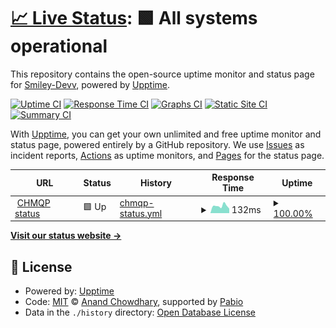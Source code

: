 # [📈 Live Status](https://dchmqp.pages.dev/): <!--live status--> **🟩 All systems operational**

This repository contains the open-source uptime monitor and status page for [Smiley-Devv](https://chmqpmods.iceiy.com/?i=1), powered by [Upptime](https://github.com/upptime/upptime).

[![Uptime CI](https://github.com/Smiley-Devv/UPTIMER/workflows/Uptime%20CI/badge.svg)](https://github.com/Smiley-Devv/UPTIMER/actions?query=workflow%3A%22Uptime+CI%22)
[![Response Time CI](https://github.com/Smiley-Devv/UPTIMER/workflows/Response%20Time%20CI/badge.svg)](https://github.com/Smiley-Devv/UPTIMER/actions?query=workflow%3A%22Response+Time+CI%22)
[![Graphs CI](https://github.com/Smiley-Devv/UPTIMER/workflows/Graphs%20CI/badge.svg)](https://github.com/Smiley-Devv/UPTIMER/actions?query=workflow%3A%22Graphs+CI%22)
[![Static Site CI](https://github.com/Smiley-Devv/UPTIMER/workflows/Static%20Site%20CI/badge.svg)](https://github.com/Smiley-Devv/UPTIMER/actions?query=workflow%3A%22Static+Site+CI%22)
[![Summary CI](https://github.com/Smiley-Devv/UPTIMER/workflows/Summary%20CI/badge.svg)](https://github.com/Smiley-Devv/UPTIMER/actions?query=workflow%3A%22Summary+CI%22)

With [Upptime](https://upptime.js.org), you can get your own unlimited and free uptime monitor and status page, powered entirely by a GitHub repository. We use [Issues](https://github.com/Smiley-Devv/UPTIMER/issues) as incident reports, [Actions](https://github.com/Smiley-Devv/UPTIMER/actions) as uptime monitors, and [Pages](https://dchmqp.pages.dev/) for the status page.

<!--start: status pages-->
<!-- This summary is generated by Upptime (https://github.com/upptime/upptime) -->
<!-- Do not edit this manually, your changes will be overwritten -->
<!-- prettier-ignore -->
| URL | Status | History | Response Time | Uptime |
| --- | ------ | ------- | ------------- | ------ |
| <img alt="" src="https://icons.duckduckgo.com/ip3/chmqp.pages.dev.ico" height="13"> [CHMQP status](https://chmqp.pages.dev) | 🟩 Up | [chmqp-status.yml](https://github.com/Smiley-Devv/UPTIMER/commits/HEAD/history/chmqp-status.yml) | <details><summary><img alt="Response time graph" src="./graphs/chmqp-status/response-time-week.png" height="20"> 132ms</summary><br><a href="https://dchmqp.pages.dev//history/chmqp-status"><img alt="Response time 148" src="https://img.shields.io/endpoint?url=https%3A%2F%2Fraw.githubusercontent.com%2FSmiley-Devv%2FUPTIMER%2FHEAD%2Fapi%2Fchmqp-status%2Fresponse-time.json"></a><br><a href="https://dchmqp.pages.dev//history/chmqp-status"><img alt="24-hour response time 101" src="https://img.shields.io/endpoint?url=https%3A%2F%2Fraw.githubusercontent.com%2FSmiley-Devv%2FUPTIMER%2FHEAD%2Fapi%2Fchmqp-status%2Fresponse-time-day.json"></a><br><a href="https://dchmqp.pages.dev//history/chmqp-status"><img alt="7-day response time 132" src="https://img.shields.io/endpoint?url=https%3A%2F%2Fraw.githubusercontent.com%2FSmiley-Devv%2FUPTIMER%2FHEAD%2Fapi%2Fchmqp-status%2Fresponse-time-week.json"></a><br><a href="https://dchmqp.pages.dev//history/chmqp-status"><img alt="30-day response time 148" src="https://img.shields.io/endpoint?url=https%3A%2F%2Fraw.githubusercontent.com%2FSmiley-Devv%2FUPTIMER%2FHEAD%2Fapi%2Fchmqp-status%2Fresponse-time-month.json"></a><br><a href="https://dchmqp.pages.dev//history/chmqp-status"><img alt="1-year response time 148" src="https://img.shields.io/endpoint?url=https%3A%2F%2Fraw.githubusercontent.com%2FSmiley-Devv%2FUPTIMER%2FHEAD%2Fapi%2Fchmqp-status%2Fresponse-time-year.json"></a></details> | <details><summary><a href="https://dchmqp.pages.dev//history/chmqp-status">100.00%</a></summary><a href="https://dchmqp.pages.dev//history/chmqp-status"><img alt="All-time uptime 100.00%" src="https://img.shields.io/endpoint?url=https%3A%2F%2Fraw.githubusercontent.com%2FSmiley-Devv%2FUPTIMER%2FHEAD%2Fapi%2Fchmqp-status%2Fuptime.json"></a><br><a href="https://dchmqp.pages.dev//history/chmqp-status"><img alt="24-hour uptime 100.00%" src="https://img.shields.io/endpoint?url=https%3A%2F%2Fraw.githubusercontent.com%2FSmiley-Devv%2FUPTIMER%2FHEAD%2Fapi%2Fchmqp-status%2Fuptime-day.json"></a><br><a href="https://dchmqp.pages.dev//history/chmqp-status"><img alt="7-day uptime 100.00%" src="https://img.shields.io/endpoint?url=https%3A%2F%2Fraw.githubusercontent.com%2FSmiley-Devv%2FUPTIMER%2FHEAD%2Fapi%2Fchmqp-status%2Fuptime-week.json"></a><br><a href="https://dchmqp.pages.dev//history/chmqp-status"><img alt="30-day uptime 100.00%" src="https://img.shields.io/endpoint?url=https%3A%2F%2Fraw.githubusercontent.com%2FSmiley-Devv%2FUPTIMER%2FHEAD%2Fapi%2Fchmqp-status%2Fuptime-month.json"></a><br><a href="https://dchmqp.pages.dev//history/chmqp-status"><img alt="1-year uptime 100.00%" src="https://img.shields.io/endpoint?url=https%3A%2F%2Fraw.githubusercontent.com%2FSmiley-Devv%2FUPTIMER%2FHEAD%2Fapi%2Fchmqp-status%2Fuptime-year.json"></a></details>

<!--end: status pages-->

[**Visit our status website →**](https://dchmqp.pages.dev/)

## 📄 License

- Powered by: [Upptime](https://github.com/upptime/upptime)
- Code: [MIT](./LICENSE) © [Anand Chowdhary](https://anandchowdhary.com), supported by [Pabio](https://pabio.com)
- Data in the `./history` directory: [Open Database License](https://opendatacommons.org/licenses/odbl/1-0/)
